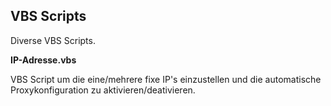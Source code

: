 VBS Scripts
-----------

Diverse VBS Scripts.

**IP-Adresse.vbs**

VBS Script um die eine/mehrere fixe IP's einzustellen und die automatische 
Proxykonfiguration zu aktivieren/deativieren.